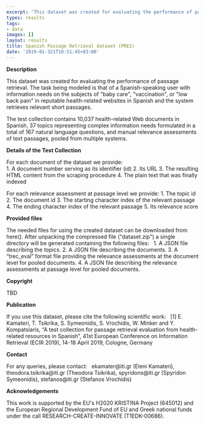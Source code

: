 ```yaml
---
excerpt: 'This dataset was created for evaluating the performance of passage retrieval'
types: results
tags:
- data
images: []
layout: results
title: Spanish Passage Retrieval dataset (PRES)
date: '2019-01-321T10:51:45+03:00'
---
```

<p><b>Description</b></p>
<p>This dataset was created for evaluating the performance of passage retrieval. The task being modeled is that of a Spanish-speaking user with information needs on the subjects of "baby care", "vaccination", or "low back pain" in reputable health-related websites in Spanish and the system retrieves relevant short passages.</p>
</p>The test collection contains 10,037 health-related Web documents in Spanish, 37 topics representing complex information needs formulated in a total of 167 natural language questions, and manual relevance assessments of text passages, pooled from multiple systems.</p>
<p><b>Details of the Test Collection</b></p>
<p>
For each document of the dataset we provide:<br/>
1.	A document number serving as its identifier (id)
2.	Its URL
3.	The resulting HTML content from the scraping procedure
4.	The plain text that was finally indexed
</p>
<p>
For each relevance assessment at passage level we provide: 
1.	The topic id
2.	The document id
3.	The starting character index of the relevant passage
4.	The ending character index of the relevant passage
5.	Its relevance score
</p>
<p><b>Provided files</b></p>
<p>
The needed files for using the created dataset can be downloaded from here(). After unpacking the compressed file ("dataset.zip") a single directory will be generated containing the following files:
&nbsp;
1.	A JSON file describing the topics.
2.	A JSON file describing the documents. 
3.	A “trec_eval” format file providing the relevance assessments at the document level for pooled documents.
4.	A JSON file describing the relevance assessments at passage level for pooled documents. 
</p>
<p><b>Copyright</b></p>
<p>TBD</p>
<p><b>Publication</b></p>
<p>If you use this dataset, please cite the following scientific work:
  &nbsp;
[1] E. Kamateri, T. Tsikrika, S. Symeonidis, S. Vrochidis, W. Minker and Y. Kompatsiaris, “A test collection for passage retrieval evaluation from health-related resources in Spanish”, 41st European Conference on Information Retrieval (ECIR 2019), 14-18 April 2019, Cologne, Germany
</p>
<p><b>Contact</b></p>
<p>For any queries, please contact:
&nbsp;
ekamater@iti.gr (Eleni Kamateri), theodora.tsikrika@iti.gr (Theodora Tsikrika), spyridons@iti.gr (Spyridon Symeonidis), stefanos@iti.gr (Stefanos Vrochidis)
</p>
<p><b>Acknowledgements</b></p>
<p>This work is supported by the EU's H2020 KRISTINA Project (645012) and the European Regional Development Fund of EU and Greek national funds under the call RESEARCH-CREATE-INNOVATE (T1EDK-00686).</p>

